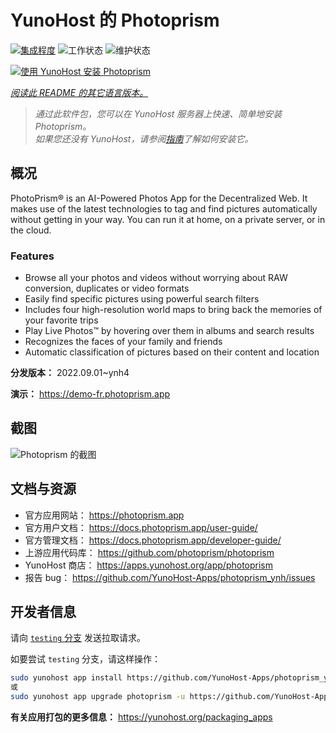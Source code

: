 <!--
注意：此 README 由 <https://github.com/YunoHost/apps/tree/master/tools/readme_generator> 自动生成
请勿手动编辑。
-->

# YunoHost 的 Photoprism

[![集成程度](https://dash.yunohost.org/integration/photoprism.svg)](https://dash.yunohost.org/appci/app/photoprism) ![工作状态](https://ci-apps.yunohost.org/ci/badges/photoprism.status.svg) ![维护状态](https://ci-apps.yunohost.org/ci/badges/photoprism.maintain.svg)

[![使用 YunoHost 安装 Photoprism](https://install-app.yunohost.org/install-with-yunohost.svg)](https://install-app.yunohost.org/?app=photoprism)

*[阅读此 README 的其它语言版本。](./ALL_README.md)*

> *通过此软件包，您可以在 YunoHost 服务器上快速、简单地安装 Photoprism。*  
> *如果您还没有 YunoHost，请参阅[指南](https://yunohost.org/install)了解如何安装它。*

## 概况

PhotoPrism® is an AI-Powered Photos App for the Decentralized Web. It makes use of the latest technologies to tag and find pictures automatically without getting in your way. You can run it at home, on a private server, or in the cloud.

### Features

- Browse all your photos and videos without worrying about RAW conversion, duplicates or video formats
- Easily find specific pictures using powerful search filters
- Includes four high-resolution world maps to bring back the memories of your favorite trips
- Play Live Photos™ by hovering over them in albums and search results
- Recognizes the faces of your family and friends
- Automatic classification of pictures based on their content and location


**分发版本：** 2022.09.01~ynh4

**演示：** <https://demo-fr.photoprism.app>

## 截图

![Photoprism 的截图](./doc/screenshots/photoprism.jpg)

## 文档与资源

- 官方应用网站： <https://photoprism.app>
- 官方用户文档： <https://docs.photoprism.app/user-guide/>
- 官方管理文档： <https://docs.photoprism.app/developer-guide/>
- 上游应用代码库： <https://github.com/photoprism/photoprism>
- YunoHost 商店： <https://apps.yunohost.org/app/photoprism>
- 报告 bug： <https://github.com/YunoHost-Apps/photoprism_ynh/issues>

## 开发者信息

请向 [`testing` 分支](https://github.com/YunoHost-Apps/photoprism_ynh/tree/testing) 发送拉取请求。

如要尝试 `testing` 分支，请这样操作：

```bash
sudo yunohost app install https://github.com/YunoHost-Apps/photoprism_ynh/tree/testing --debug
或
sudo yunohost app upgrade photoprism -u https://github.com/YunoHost-Apps/photoprism_ynh/tree/testing --debug
```

**有关应用打包的更多信息：** <https://yunohost.org/packaging_apps>
